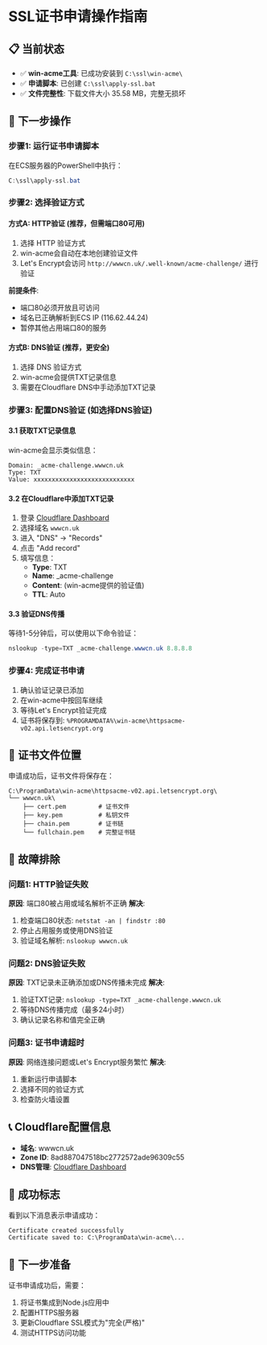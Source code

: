 # SSL证书申请操作指南

## 📋 当前状态
- ✅ **win-acme工具**: 已成功安装到 `C:\ssl\win-acme\`
- ✅ **申请脚本**: 已创建 `C:\ssl\apply-ssl.bat`
- ✅ **文件完整性**: 下载文件大小 35.58 MB，完整无损坏

## 🚀 下一步操作

### 步骤1: 运行证书申请脚本
在ECS服务器的PowerShell中执行：
```powershell
C:\ssl\apply-ssl.bat
```

### 步骤2: 选择验证方式

#### 方式A: HTTP验证 (推荐，但需端口80可用)
1. 选择 HTTP 验证方式
2. win-acme会自动在本地创建验证文件
3. Let's Encrypt会访问 `http://wwwcn.uk/.well-known/acme-challenge/` 进行验证

**前提条件**:
- 端口80必须开放且可访问
- 域名已正确解析到ECS IP (116.62.44.24)
- 暂停其他占用端口80的服务

#### 方式B: DNS验证 (推荐，更安全)
1. 选择 DNS 验证方式
2. win-acme会提供TXT记录信息
3. 需要在Cloudflare DNS中手动添加TXT记录

### 步骤3: 配置DNS验证 (如选择DNS验证)

#### 3.1 获取TXT记录信息
win-acme会显示类似信息：
```
Domain: _acme-challenge.wwwcn.uk
Type: TXT
Value: xxxxxxxxxxxxxxxxxxxxxxxxxxxx
```

#### 3.2 在Cloudflare中添加TXT记录
1. 登录 [Cloudflare Dashboard](https://dash.cloudflare.com)
2. 选择域名 `wwwcn.uk`
3. 进入 "DNS" → "Records"
4. 点击 "Add record"
5. 填写信息：
   - **Type**: TXT
   - **Name**: _acme-challenge
   - **Content**: (win-acme提供的验证值)
   - **TTL**: Auto

#### 3.3 验证DNS传播
等待1-5分钟后，可以使用以下命令验证：
```powershell
nslookup -type=TXT _acme-challenge.wwwcn.uk 8.8.8.8
```

### 步骤4: 完成证书申请
1. 确认验证记录已添加
2. 在win-acme中按回车继续
3. 等待Let's Encrypt验证完成
4. 证书将保存到: `%PROGRAMDATA%\win-acme\httpsacme-v02.api.letsencrypt.org`

## 📁 证书文件位置
申请成功后，证书文件将保存在：
```
C:\ProgramData\win-acme\httpsacme-v02.api.letsencrypt.org\
└── wwwcn.uk\
    ├── cert.pem         # 证书文件
    ├── key.pem          # 私钥文件
    ├── chain.pem        # 证书链
    └── fullchain.pem    # 完整证书链
```

## 🔧 故障排除

### 问题1: HTTP验证失败
**原因**: 端口80被占用或域名解析不正确
**解决**: 
1. 检查端口80状态: `netstat -an | findstr :80`
2. 停止占用服务或使用DNS验证
3. 验证域名解析: `nslookup wwwcn.uk`

### 问题2: DNS验证失败
**原因**: TXT记录未正确添加或DNS传播未完成
**解决**:
1. 验证TXT记录: `nslookup -type=TXT _acme-challenge.wwwcn.uk`
2. 等待DNS传播完成（最多24小时）
3. 确认记录名称和值完全正确

### 问题3: 证书申请超时
**原因**: 网络连接问题或Let's Encrypt服务繁忙
**解决**:
1. 重新运行申请脚本
2. 选择不同的验证方式
3. 检查防火墙设置

## 📞 Cloudflare配置信息
- **域名**: wwwcn.uk
- **Zone ID**: 8ad887047518bc2772572ade96309c55
- **DNS管理**: [Cloudflare Dashboard](https://dash.cloudflare.com/8ad887047518bc2772572ade96309c55)

## 🎯 成功标志
看到以下消息表示申请成功：
```
Certificate created successfully
Certificate saved to: C:\ProgramData\win-acme\...
```

## 📝 下一步准备
证书申请成功后，需要：
1. 将证书集成到Node.js应用中
2. 配置HTTPS服务器
3. 更新Cloudflare SSL模式为"完全(严格)"
4. 测试HTTPS访问功能